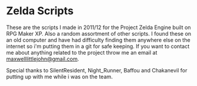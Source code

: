 # Zelda Scripts
These are the scripts I made in 2011/12 for the Project Zelda Engine built on RPG Maker XP. Also a random assortment of other scripts. I found these on an old computer and have had difficulty finding them anywhere else on the internet so i'm putting them in a git for safe keeping. If you want to contact me about anything related to the project throw me an email at maxwelllittlejohn@gmail.com.

Special thanks to SilentResident, Night_Runner, Baffou and Chakanevil for putting up with me while i was on the team.
